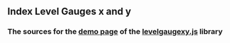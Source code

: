 ## Index Level Gauges x and y  
### The sources for the [demo page](http://slesareva-gala.github.io/levelgaugexy/) of the [levelgaugexy.js](http://github.com/slesareva-gala/levelgaugexy) library
